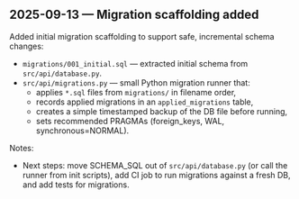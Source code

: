 
## 2025-09-13 — Migration scaffolding added

Added initial migration scaffolding to support safe, incremental schema changes:

- `migrations/001_initial.sql` — extracted initial schema from `src/api/database.py`.
- `src/api/migrations.py` — small Python migration runner that:
	- applies `*.sql` files from `migrations/` in filename order,
	- records applied migrations in an `applied_migrations` table,
	- creates a simple timestamped backup of the DB file before running,
	- sets recommended PRAGMAs (foreign_keys, WAL, synchronous=NORMAL).

Notes:
- Next steps: move SCHEMA_SQL out of `src/api/database.py` (or call the runner from init scripts), add CI job to run migrations against a fresh DB, and add tests for migrations.
